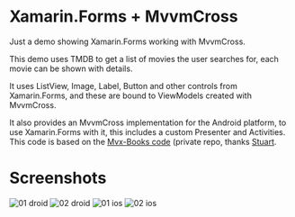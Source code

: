 Xamarin.Forms + MvvmCross
=============

Just a demo showing Xamarin.Forms working with MvvmCross.

This demo uses TMDB to get a list of movies the user searches for, each movie can be shown with details.

It uses ListView, Image, Label, Button and other controls from Xamarin.Forms, and these are bound to ViewModels created with MvvmCross.

It also provides an MvvmCross implementation for the Android platform, to use Xamarin.Forms with it, this includes a custom Presenter and Activities. This code is based on the [Mvx-Books code](https://github.com/xamarin/quickui-beta/tree/master/Mvx-Books) (private repo, thanks [Stuart](https://github.com/slodge!).

Screenshots
===========

![01 droid](https://raw.githubusercontent.com/Cheesebaron/Xam.Forms.Mvx/master/Screenshots/01d.main.png)
![02 droid](https://raw.githubusercontent.com/Cheesebaron/Xam.Forms.Mvx/master/Screenshots/02d.detail.png)
![01 ios](https://raw.githubusercontent.com/Cheesebaron/Xam.Forms.Mvx/master/Screenshots/01i.main.png)
![02 ios](https://raw.githubusercontent.com/Cheesebaron/Xam.Forms.Mvx/master/Screenshots/02i.detail.png)
